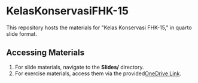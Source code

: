 # KelasKonservasiFHK-15

This repository hosts the materials for "Kelas Konservasi FHK-15," in quarto slide format.

## Accessing Materials
1. For slide materials, navigate to the **Slides/** directory.
2. For exercise materials, access them via the provided[OneDrive Link](https://ffionline-my.sharepoint.com/:f:/g/personal/ravriandy_fauna-flora_org/EkGAnjx4M5tLloO6W1oLCP8BCU7yj90jV_YQ7GgmPx5muw?e=lTgyU5).
